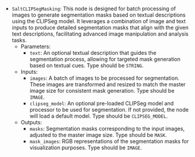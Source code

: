 - `SaltCLIPSegMasking`: This node is designed for batch processing of images to generate segmentation masks based on textual descriptions using the CLIPSeg model. It leverages a combination of image and text inputs to produce detailed segmentation masks that align with the given text descriptions, facilitating advanced image manipulation and analysis tasks.
    - Parameters:
        - `text`: An optional textual description that guides the segmentation process, allowing for targeted mask generation based on textual cues. Type should be `STRING`.
    - Inputs:
        - `images`: A batch of images to be processed for segmentation. These images are transformed and resized to match the master image size for consistent mask generation. Type should be `IMAGE`.
        - `clipseg_model`: An optional pre-loaded CLIPSeg model and processor to be used for segmentation. If not provided, the node will load a default model. Type should be `CLIPSEG_MODEL`.
    - Outputs:
        - `masks`: Segmentation masks corresponding to the input images, adjusted to the master image size. Type should be `MASK`.
        - `mask_images`: RGB representations of the segmentation masks for visualization purposes. Type should be `IMAGE`.
